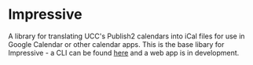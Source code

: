 # Impressive

A library for translating UCC's Publish2 calendars into iCal files for use in Google Calendar or other calendar apps. This is the base libary for Impressive - a CLI can be found [here](https://gist.github.com/colm2/c0b89f65dc661785928c926fc376d3a0) and a web app is in development.
